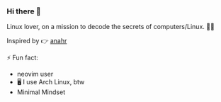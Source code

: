 ### Hi there 👋

<!--
**hakkm/hakkm** is a ✨ _special_ ✨ repository because its `README.md` (this file) appears on your GitHub profile.

Here are some ideas to get you started:

- 🔭 I’m currently working on ...
- 🌱 I’m currently learning ...
- 👯 I’m looking to collaborate on ...
- 🤔 I’m looking for help with ...
- 💬 Ask me about ...
- 📫 How to reach me: ...
- 😄 Pronouns: ...
- ⚡ Fun fact: ...
-->
Linux lover, on a mission to decode the secrets of computers/Linux. 🕵️‍♂️

Inspired by 👉 [anahr](https://www.youtube.com/@anaHr)

⚡ Fun fact:
- neovim user
- 🖥 I use Arch Linux, btw
- Minimal Mindset
